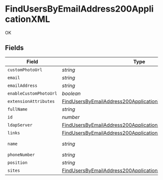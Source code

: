 # FindUsersByEmailAddress200ApplicationXML

OK


## Fields

| Field                                                                                                                                                   | Type                                                                                                                                                    | Required                                                                                                                                                | Description                                                                                                                                             | Example                                                                                                                                                 |
| ------------------------------------------------------------------------------------------------------------------------------------------------------- | ------------------------------------------------------------------------------------------------------------------------------------------------------- | ------------------------------------------------------------------------------------------------------------------------------------------------------- | ------------------------------------------------------------------------------------------------------------------------------------------------------- | ------------------------------------------------------------------------------------------------------------------------------------------------------- |
| `customPhotoUrl`                                                                                                                                        | *string*                                                                                                                                                | :heavy_minus_sign:                                                                                                                                      | N/A                                                                                                                                                     |                                                                                                                                                         |
| `email`                                                                                                                                                 | *string*                                                                                                                                                | :heavy_minus_sign:                                                                                                                                      | N/A                                                                                                                                                     | aharrison@company.com                                                                                                                                   |
| `emailAddress`                                                                                                                                          | *string*                                                                                                                                                | :heavy_minus_sign:                                                                                                                                      | N/A                                                                                                                                                     | aharrison@company.com                                                                                                                                   |
| `enableCustomPhotoUrl`                                                                                                                                  | *boolean*                                                                                                                                               | :heavy_minus_sign:                                                                                                                                      | N/A                                                                                                                                                     |                                                                                                                                                         |
| `extensionAttributes`                                                                                                                                   | [FindUsersByEmailAddress200ApplicationXMLExtensionAttributes](../../models/operations/findusersbyemailaddress200applicationxmlextensionattributes.md)[] | :heavy_minus_sign:                                                                                                                                      | N/A                                                                                                                                                     |                                                                                                                                                         |
| `fullName`                                                                                                                                              | *string*                                                                                                                                                | :heavy_minus_sign:                                                                                                                                      | N/A                                                                                                                                                     | Ashley Harrison                                                                                                                                         |
| `id`                                                                                                                                                    | *number*                                                                                                                                                | :heavy_minus_sign:                                                                                                                                      | N/A                                                                                                                                                     | 1                                                                                                                                                       |
| `ldapServer`                                                                                                                                            | [FindUsersByEmailAddress200ApplicationXMLLdapServer](../../models/operations/findusersbyemailaddress200applicationxmlldapserver.md)                     | :heavy_minus_sign:                                                                                                                                      | N/A                                                                                                                                                     |                                                                                                                                                         |
| `links`                                                                                                                                                 | [FindUsersByEmailAddress200ApplicationXMLLinks](../../models/operations/findusersbyemailaddress200applicationxmllinks.md)                               | :heavy_minus_sign:                                                                                                                                      | N/A                                                                                                                                                     |                                                                                                                                                         |
| `name`                                                                                                                                                  | *string*                                                                                                                                                | :heavy_check_mark:                                                                                                                                      | Name of the user                                                                                                                                        | AHarrison                                                                                                                                               |
| `phoneNumber`                                                                                                                                           | *string*                                                                                                                                                | :heavy_minus_sign:                                                                                                                                      | N/A                                                                                                                                                     | 123-555-6789                                                                                                                                            |
| `position`                                                                                                                                              | *string*                                                                                                                                                | :heavy_minus_sign:                                                                                                                                      | N/A                                                                                                                                                     | Teachers                                                                                                                                                |
| `sites`                                                                                                                                                 | [FindUsersByEmailAddress200ApplicationXMLSites](../../models/operations/findusersbyemailaddress200applicationxmlsites.md)[]                             | :heavy_minus_sign:                                                                                                                                      | N/A                                                                                                                                                     |                                                                                                                                                         |